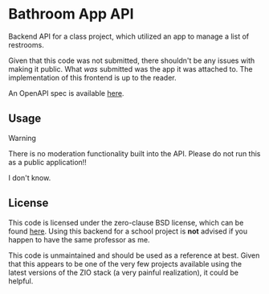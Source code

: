 # Bathroom App API

Backend API for a class project, which utilized an app to manage a list of restrooms.

Given that this code was not submitted, there shouldn't be any issues with making it public.
What _was_ submitted was the app it was attached to.
The implementation of this frontend is up to the reader.

An OpenAPI spec is available [here](docs/api.yaml).

## Usage

> [!WARNING]
> There is no moderation functionality built into the API.
> Please do not run this as a public application!!

I don't know.

## License

This code is licensed under the zero-clause BSD license, which can be found [here](LICENSE.txt).
Using this backend for a school project is **not** advised if you happen to have the same professor as me.

This code is unmaintained and should be used as a reference at best.
Given that this appears to be one of the very few projects available using the latest versions of the ZIO stack (a very painful realization), it could be helpful.
